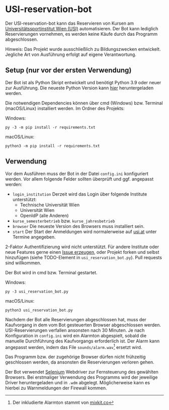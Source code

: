 # USI-reservation-bot

Der USI-reservation-bot kann das Reservieren von Kursen am <a href="https://www.usi.at/" target="_blank">Universitätssportinstitut Wien (USI)</a> automatisieren. Der Bot kann lediglich Reservierungen vornehmen, es werden keine Käufe durch das Programm abgeschlossen.

Hinweis: Das Projekt wurde ausschließlich zu Bildungszwecken entwickelt. Jegliche Art von Ausführung erfolgt auf eigene Verantwortung.

## Setup (nur vor der ersten Verwendung)

Der Bot ist als Python Skript entwickelt und benötigt Python 3.9 oder neuer zur Ausführung. Die neueste Python Version kann <a href="https://www.python.org/downloads/" target="_blank">hier</a> heruntergeladen werden.

Die notwendigen Dependencies können über cmd (Windows) bzw. Terminal (macOS/Linux) installiert werden. Im Ordner des Projekts: 

Windows:
```
py -3 -m pip install -r requirements.txt
```

macOS/Linux:
```
python3 -m pip install -r requirements.txt
```

## Verwendung

Vor dem Ausführen muss der Bot in der Datei ``config.ini`` konfiguriert werden. Vor allem folgende Felder sollten überprüft und ggf. angepasst werden:
* ``login_institution`` Derzeit wird das Login über folgende Institute unterstützt: 
  * Technische Universität Wien 
  * Universität Wien
  * OpenIdP (alle Anderen)
* ``kurse_semesterbetrieb`` bzw. ``kurse_jahresbetrieb``
* ``browser`` Die neueste Version des Browsers muss installiert sein.
*  ``start`` Der Start der Anmeldungen wird normalerweise auf <a href="https://www.usi.at/">usi.at</a> unter Termine angegeben.


2-Faktor Authentifizierung wird nicht unterstützt. Für andere Institute oder neue Features gerne einen <a href="https://github.com/MoritzRenkin/USI-reservation-bot/issues">Issue erzeugen</a>, oder Projekt forken und selbst hinzufügen (siehe TODO-Element in `` usi_reservation_bot.py ``). Pull requests sind willkommen.


Der Bot wird in cmd bzw. Terminal gestartet.

Windows:
```
py -3 usi_reservation_bot.py
```

macOS/Linux:
```
python3 usi_reservation_bot.py
```

Nachdem der Bot alle Reservierungen abgeschlossen hat, muss der Kaufvorgang in dem vom Bot gesteuerten Browser abgeschlossen werden. USI-Reservierungen verfallen ansonsten nach 30 Minuten. Je nach Konfiguration in ``config.ini`` wird ein Alarmton abgespielt, sobald die manuelle Durchführung des Kaufvorgangs erforderlich ist. Der Alarm kann angepasst werden, indem das File ``sounds/alarm.wav``[^1] ersetzt wird. 

Das Programm bzw. der zugehörige Browser dürfen nicht frühzeitig geschlossen werden, da ansonsten die Reservierungen verloren gehen.

Der Bot verwendet <a href="https://www.selenium.dev/">Selenium</a> Webdriver zur Fernsteuerung des gewählten Browsers. Bei erstmaliger Verwendung des Programms wird der jeweilige Driver heruntergeladen und in ``.wdm`` abgelegt. Möglicherweise kann es hierbei zu Warnmeldungen der Firewall kommen.

[^1]: Der inkludierte Alarmton stammt von <a href="https://mixkit.co/free-sound-effects/alarm/" >mixkit.co</a>
